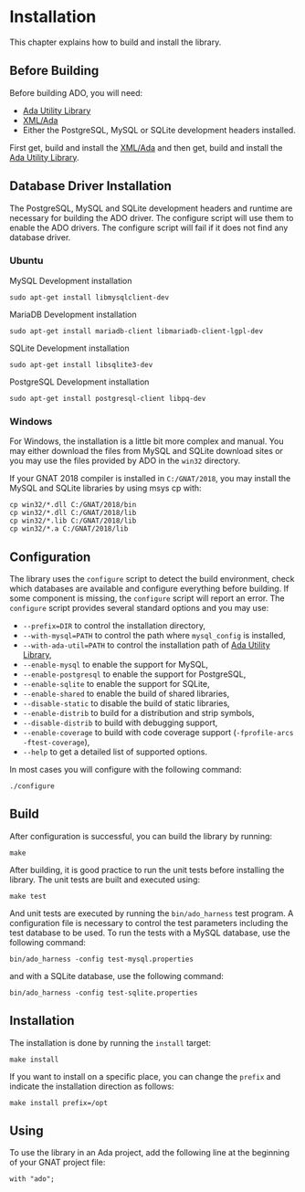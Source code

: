 # Installation

This chapter explains how to build and install the library.

## Before Building

Before building ADO, you will need:

* [Ada Utility Library](https://github.com/stcarrez/ada-util)
* [XML/Ada](http://libre.adacore.com/libre/tools/xmlada/)
* Either the PostgreSQL, MySQL or SQLite development headers installed.

First get, build and install the [XML/Ada](http://libre.adacore.com/libre/tools/xmlada/)
and then get, build and install the [Ada Utility Library](https://github.com/stcarrez/ada-util).

## Database Driver Installation

The PostgreSQL, MySQL and SQLite development headers and runtime are necessary for building
the ADO driver.  The configure script will use them to enable the ADO drivers.
The configure script will fail if it does not find any database driver.

### Ubuntu

MySQL Development installation
```
sudo apt-get install libmysqlclient-dev
```

MariaDB Development installation
```
sudo apt-get install mariadb-client libmariadb-client-lgpl-dev
```

SQLite Development installation
```
sudo apt-get install libsqlite3-dev
```

PostgreSQL Development installation
```
sudo apt-get install postgresql-client libpq-dev
```

### Windows
For Windows, the installation is a little bit more complex and manual.
You may either download the files from MySQL and SQLite download sites
or you may use the files provided by ADO in the `win32` directory.

If your GNAT 2018 compiler is installed in `C:/GNAT/2018`, you may
install the MySQL and SQLite libraries by using msys cp with:

```
cp win32/*.dll C:/GNAT/2018/bin
cp win32/*.dll C:/GNAT/2018/lib
cp win32/*.lib C:/GNAT/2018/lib
cp win32/*.a C:/GNAT/2018/lib
```

## Configuration

The library uses the `configure` script to detect the build environment, check which databases
are available and configure everything before building.  If some component is missing, the
`configure` script will report an error.  The `configure` script provides several standard options
and you may use:

  * `--prefix=DIR` to control the installation directory,
  * `--with-mysql=PATH` to control the path where `mysql_config` is installed,
  * `--with-ada-util=PATH` to control the installation path of [Ada Utility Library](https://github.com/stcarrez/ada-util),
  * `--enable-mysql` to enable the support for MySQL,
  * `--enable-postgresql` to enable the support for PostgreSQL,
  * `--enable-sqlite` to enable the support for SQLite,
  * `--enable-shared` to enable the build of shared libraries,
  * `--disable-static` to disable the build of static libraries,
  * `--enable-distrib` to build for a distribution and strip symbols,
  * `--disable-distrib` to build with debugging support,
  * `--enable-coverage` to build with code coverage support (`-fprofile-arcs -ftest-coverage`),
  * `--help` to get a detailed list of supported options.

In most cases you will configure with the following command:
```
./configure
```

## Build

After configuration is successful, you can build the library by running:
```
make
```

After building, it is good practice to run the unit tests before installing the library.
The unit tests are built and executed using:
```
make test
```
And unit tests are executed by running the `bin/ado_harness` test program.  A configuration
file is necessary to control the test parameters including the test database to be used.
To run the tests with a MySQL database, use the following command:
```
bin/ado_harness -config test-mysql.properties
```
and with a SQLite database, use the following command:
```
bin/ado_harness -config test-sqlite.properties
```

## Installation
The installation is done by running the `install` target:

```
make install
```

If you want to install on a specific place, you can change the `prefix` and indicate the installation
direction as follows:

```
make install prefix=/opt
```

## Using

To use the library in an Ada project, add the following line at the beginning of your
GNAT project file:

```
with "ado";
```
